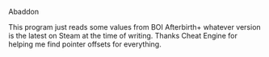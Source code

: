 Abaddon


This program just reads some values from BOI Afterbirth+ whatever version is the latest on Steam at the time of writing.
Thanks Cheat Engine for helping me find pointer offsets for everything.
